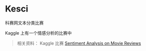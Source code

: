 # Kesci

科赛网文本分类比赛

Kaggle 上有一个情感分析的比赛中  
> 相关资料： Kaggle 比赛 [Sentiment Analysis on Movie Reviews](https://www.kaggle.com/c/sentiment-analysis-on-movie-reviews/overview)